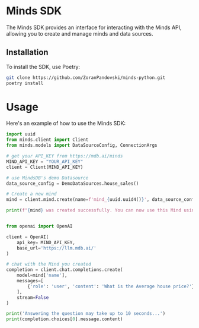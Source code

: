 # Minds SDK

The Minds SDK provides an interface for interacting with the Minds API, allowing you to create and manage minds and data sources.

## Installation

To install the SDK, use Poetry:

```bash
git clone https://github.com/ZoranPandovski/minds-python.git
poetry install
```

# Usage

Here's an example of how to use the Minds SDK:

```python
import uuid
from minds.client import Client
from minds.models import DataSourceConfig, ConnectionArgs

# get your API_KEY from https://mdb.ai/minds
MIND_API_KEY = "YOUR_API_KEY"
client = Client(MIND_API_KEY)

# use MindsDB's demo Datasource
data_source_config = DemoDataSources.house_sales()

# Create a new mind
mind = client.mind.create(name=f'mind_{uuid.uuid4()}', data_source_configs=[data_source_config])

print(f"{mind} was created successfully. You can now use this Mind using the OpenAI chat/completitions")


from openai import OpenAI

client = OpenAI(
    api_key= MIND_API_KEY,
    base_url='https://llm.mdb.ai/'
)

# chat with the Mind you created
completion = client.chat.completions.create(
    model=mind['name'],
    messages=[
        {'role': 'user', 'content': 'What is the Average house price?'}
    ],
    stream=False
)

print('Answering the question may take up to 10 seconds...')
print(completion.choices[0].message.content)

```